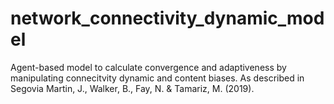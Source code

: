 # network_connectivity_dynamic_model
Agent-based model to calculate convergence and adaptiveness by manipulating connecitvity dynamic and content biases. As described in Segovia Martin, J., Walker, B., Fay, N. &amp; Tamariz, M. (2019).
